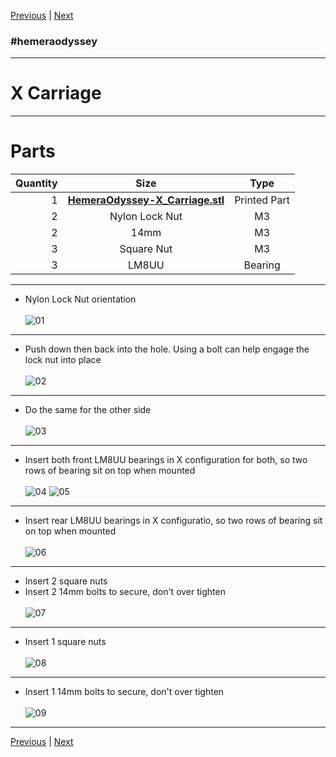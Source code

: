[Previous](03_Ider.md) | [Next](05_Filament_Sensor.md)
### #hemeraodyssey
---
# X Carriage
---
# Parts  
|Quantity|Size|Type|
|---:|:---:|:---:|
|1|[**HemeraOdyssey-X_Carriage.stl**](../HemeraOdyssey_STLs_BETA/HemeraOdyssey-X_Carriage.stl)|Printed Part|
|2|Nylon Lock Nut|M3|
|2|14mm|M3|
|3|Square Nut|M3|
|3|LM8UU|Bearing| 
---
* Nylon Lock Nut orientation<br>  
![01](../img/X_Carriage/01.jpg)
---
* Push down then back into the hole. Using a bolt can help engage the lock nut into place<br>  
![02](../img/X_Carriage/02.jpg)
---
* Do the same for the other side<br>   
![03](../img/X_Carriage/03.jpg)
---
* Insert both front LM8UU bearings in X configuration for both, so two rows of bearing sit on top when mounted<br>  
![04](../img/X_Carriage/04.jpg) 
![05](../img/X_Carriage/05.jpg)
---
* Insert rear LM8UU bearings in X configuratio, so two rows of bearing sit on top when mounted<br>  
![06](../img/X_Carriage/06.jpg)
---
* Insert 2 square nuts  
* Insert 2 14mm bolts to secure, don't over tighten<br>  
![07](../img/X_Carriage/07.jpg)
---
* Insert 1 square nuts<br>  
![08](../img/X_Carriage/08.jpg)
---
* Insert 1 14mm bolts to secure, don't over tighten<br>   
![09](../img/X_Carriage/09.jpg)
---
[Previous](03_Ider.md) | [Next](05_Filament_Sensor.md)